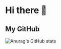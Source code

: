 # Hi there 👋

## My GitHub
![Anurag's GitHub stats](https://github-readme-stats.vercel.app/api?username=anuraghazra&theme=dark&show_icons=true)

<!--
**JumpeiTo/JumpeiTo** is a ✨ _special_ ✨ repository because its `README.md` (this file) appears on your GitHub profile.

Here are some ideas to get you started:

- 🔭 I’m currently working on ...
- 🌱 I’m currently learning ...
- 👯 I’m looking to collaborate on ...
- 🤔 I’m looking for help with ...
- 💬 Ask me about ...
- 📫 How to reach me: ...
- 😄 Pronouns: ...
- ⚡ Fun fact: ...
-->
